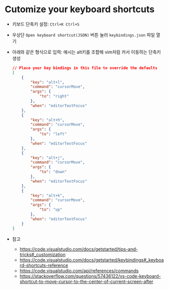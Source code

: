 # Cutomize your keyboard shortcuts

- 키보드 단축키 설정: `Ctrl+K Ctrl+S`
- 우상단 `Open keyboard shortcut(JSON)` 버튼 눌러 `keybindings.json` 파일 열기
- 아래와 같은 형식으로 입력: 예시는 alt키를 조합해 vim처럼 커서 이동하는 단축키 생성
    ```json
    // Place your key bindings in this file to override the defaults
    [
        {
            "key": "alt+l",
            "command": "cursorMove",
            "args": {
                "to": "right"
            },
            "when": "editorTextFocus"
        },
        {
            "key": "alt+h",
            "command": "cursorMove",
            "args": {
                "to": "left"
            },
            "when": "editorTextFocus"
        },
        {
            "key": "alt+j",
            "command": "cursorMove",
            "args": {
                "to": "down"
            },
            "when": "editorTextFocus"
        },
        {
            "key": "alt+k",
            "command": "cursorMove",
            "args": {
                "to": "up"
            },
            "when": "editorTextFocus"
        }
    ]
    ```

- 참고
    - https://code.visualstudio.com/docs/getstarted/tips-and-tricks#_customization
    - https://code.visualstudio.com/docs/getstarted/keybindings#_keyboard-shortcuts-reference
    - https://code.visualstudio.com/api/references/commands
    - https://stackoverflow.com/questions/57436122/vs-code-keyboard-shortcut-to-move-cursor-to-the-center-of-current-screen-after